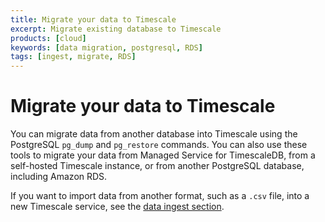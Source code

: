 ```yaml
---
title: Migrate your data to Timescale
excerpt: Migrate existing database to Timescale
products: [cloud]
keywords: [data migration, postgresql, RDS]
tags: [ingest, migrate, RDS]
---
```


# Migrate your data to Timescale

You can migrate data from another database into Timescale using the PostgreSQL
`pg_dump` and `pg_restore` commands. You can also use these tools to migrate
your data from Managed Service for TimescaleDB, from a self-hosted Timescale
instance, or from another PostgreSQL database, including Amazon RDS.

If you want to import data from another format, such as a `.csv` file, into a
new Timescale service, see the [data ingest section][data-ingest].

[data-ingest]: /use-timescale/:currentVersion:/ingest-data/
